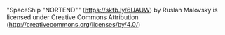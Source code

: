 "SpaceShip "NORTEND"" (https://skfb.ly/6UAUW) by Ruslan Malovsky is licensed under Creative Commons Attribution (http://creativecommons.org/licenses/by/4.0/)
